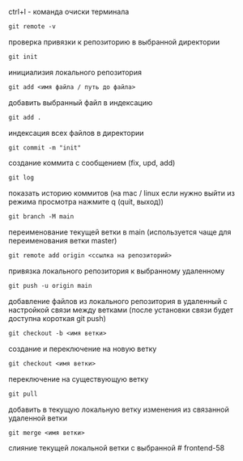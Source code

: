 ctrl+l - команда очиски терминала

```markdown
git remote -v
```

проверка привязки к репозиторию в выбранной директории

```markdown
git init
```

инициализия локального репозитория

```markdown
git add <имя файла / путь до файла>
```

добавить выбранный файл в индексацию

```markdown
git add .
```

индексация всех файлов в директории

```markdown
git commit -m "init"
```

создание коммита с сообщением (fix, upd, add)

```markdown
git log
```

показать историю коммитов (на mac / linux если нужно выйти из режима просмотра нажмите q (quit, выход))

```markdown
git branch -M main
```

переименование текущей ветки в main (используется чаще для переименования ветки master)

```markdown
git remote add origin <ссылка на репозиторий>
```

привязка локального репозитория к выбранному удаленному

```markdown
git push -u origin main
```

добавление файлов из локального репозитория в удаленный с настройкой связи между ветками (после установки связи будет доступна короткая git push)

```markdown
git checkout -b <имя ветки>
```

создание и переключение на новую ветку

```markdown
git checkout <имя ветки>
```

переключение на существующую ветку

```markdown
git pull
```

добавить в текущую локальную ветку изменения из связанной удаленной ветки

```markdown
git merge <имя ветки>
```

слияние текущей локальной ветки с выбранной
#   f r o n t e n d - 5 8  
 